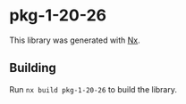# pkg-1-20-26

This library was generated with [Nx](https://nx.dev).

## Building

Run `nx build pkg-1-20-26` to build the library.

